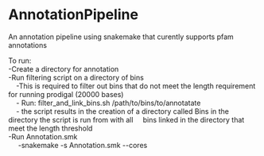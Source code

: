 # AnnotationPipeline
An annotation pipeline using snakemake that curently supports pfam annotations  

To run:  
    -Create a directory for annotation  
    -Run filtering script on a directory of bins  
 &nbsp;&nbsp;&nbsp;&nbsp;-This is required to filter out bins that do not meet the length requirement for running prodigal (20000 bases)   
 &nbsp;&nbsp;&nbsp;&nbsp;- Run: filter_and_link_bins.sh  /path/to/bins/to/annotatate  
 &nbsp;&nbsp;&nbsp;&nbsp;- the script results in the creation of a directory called Bins in the directory the script is run from with all 
 &nbsp;&nbsp;&nbsp;&nbsp;bins linked in the directory that meet the length threshold  
    -Run Annotation.smk  
    &nbsp;&nbsp;&nbsp;&nbsp; -snakemake -s Annotation.smk --cores   
